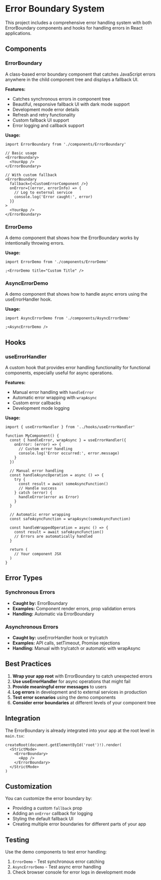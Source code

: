 # Error Boundary System

This project includes a comprehensive error handling system with both ErrorBoundary components and hooks for handling errors in React applications.

## Components

### ErrorBoundary

A class-based error boundary component that catches JavaScript errors anywhere in the child component tree and displays a fallback UI.

**Features:**

- Catches synchronous errors in component tree
- Beautiful, responsive fallback UI with dark mode support
- Development mode error details
- Refresh and retry functionality
- Custom fallback UI support
- Error logging and callback support

**Usage:**

```tsx
import ErrorBoundary from './components/ErrorBoundary'

// Basic usage
<ErrorBoundary>
  <YourApp />
</ErrorBoundary>

// With custom fallback
<ErrorBoundary
  fallback={<CustomErrorComponent />}
  onError={(error, errorInfo) => {
    // Log to external service
    console.log('Error caught:', error)
  }}
>
  <YourApp />
</ErrorBoundary>
```

### ErrorDemo

A demo component that shows how the ErrorBoundary works by intentionally throwing errors.

**Usage:**

```tsx
import ErrorDemo from './components/ErrorDemo'

;<ErrorDemo title="Custom Title" />
```

### AsyncErrorDemo

A demo component that shows how to handle async errors using the useErrorHandler hook.

**Usage:**

```tsx
import AsyncErrorDemo from './components/AsyncErrorDemo'

;<AsyncErrorDemo />
```

## Hooks

### useErrorHandler

A custom hook that provides error handling functionality for functional components, especially useful for async operations.

**Features:**

- Manual error handling with `handleError`
- Automatic error wrapping with `wrapAsync`
- Custom error callbacks
- Development mode logging

**Usage:**

```tsx
import { useErrorHandler } from '../hooks/useErrorHandler'

function MyComponent() {
  const { handleError, wrapAsync } = useErrorHandler({
    onError: (error) => {
      // Custom error handling
      console.log('Error occurred:', error.message)
    }
  })

  // Manual error handling
  const handleAsyncOperation = async () => {
    try {
      const result = await someAsyncFunction()
      // Handle success
    } catch (error) {
      handleError(error as Error)
    }
  }

  // Automatic error wrapping
  const safeAsyncFunction = wrapAsync(someAsyncFunction)

  const handleWrappedOperation = async () => {
    const result = await safeAsyncFunction()
    // Errors are automatically handled
  }

  return (
    // Your component JSX
  )
}
```

## Error Types

### Synchronous Errors

- **Caught by:** ErrorBoundary
- **Examples:** Component render errors, prop validation errors
- **Handling:** Automatic via ErrorBoundary

### Asynchronous Errors

- **Caught by:** useErrorHandler hook or try/catch
- **Examples:** API calls, setTimeout, Promise rejections
- **Handling:** Manual with try/catch or automatic with wrapAsync

## Best Practices

1. **Wrap your app root** with ErrorBoundary to catch unexpected errors
2. **Use useErrorHandler** for async operations that might fail
3. **Provide meaningful error messages** to users
4. **Log errors** in development and to external services in production
5. **Test error scenarios** using the demo components
6. **Consider error boundaries** at different levels of your component tree

## Integration

The ErrorBoundary is already integrated into your app at the root level in `main.tsx`:

```tsx
createRoot(document.getElementById('root')!).render(
  <StrictMode>
    <ErrorBoundary>
      <App />
    </ErrorBoundary>
  </StrictMode>
)
```

## Customization

You can customize the error boundary by:

- Providing a custom `fallback` prop
- Adding an `onError` callback for logging
- Styling the default fallback UI
- Creating multiple error boundaries for different parts of your app

## Testing

Use the demo components to test error handling:

1. `ErrorDemo` - Test synchronous error catching
2. `AsyncErrorDemo` - Test async error handling
3. Check browser console for error logs in development mode
